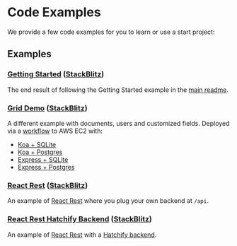 # Code Examples

We provide a few code examples for you to learn or use a start project:

## Examples

### [Getting Started](../examples/getting-started/) ([StackBlitz](https://stackblitz.com/fork/github/bitovi/hatchify/tree/main/example/getting-started?file=schemas.ts&terminal=dev))

The end result of following the Getting Started example in the [main readme](../README.md).

### [Grid Demo](../examples/grid-demo/) ([StackBlitz](https://stackblitz.com/fork/github/bitovi/hatchify/tree/main/example/grid-demo?file=schemas.ts&terminal=dev))

A different example with documents, users and customized fields. Deployed via a [workflow](../.github/workflows/push.yml) to AWS EC2 with:

- [Koa + SQLite](https://hatchify-grid-demo.bitovi-sandbox.com:3000/)
- [Koa + Postgres](https://hatchify-grid-demo.bitovi-sandbox.com:3001/)
- [Express + SQLite](https://hatchify-grid-demo.bitovi-sandbox.com:3002/)
- [Express + Postgres](https://hatchify-grid-demo.bitovi-sandbox.com:3003/)

### [React Rest](../examples/react-rest/) ([StackBlitz](https://stackblitz.com/fork/github/bitovi/hatchify/tree/main/example/react-rest?file=src/App.tsx&terminal=dev))

An example of [React Rest](../packages/react-rest/README.md) where you plug your own backend at `/api`.

### [React Rest Hatchify Backend](../examples/react-rest-hatchify-backend/) ([StackBlitz](https://stackblitz.com/fork/github/bitovi/hatchify/tree/main/example/react-rest-hatchify-backend?file=schemas.ts&terminal=dev))

An example of [React Rest](../packages/react-rest/README.md) with a [Hatchify backend](../packages/koa/README.md).
